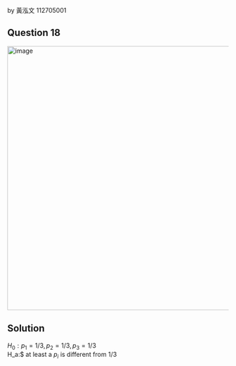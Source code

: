 by 黃泓文 112705001

## Question 18

<img width="600" alt="image" src="https://github.com/user-attachments/assets/58f39ec7-46c8-4c27-a791-70b164c4cadb"  />

## Solution

$H_0: p_1 = 1/3,p_2 = 1/3,p_3 = 1/3$  
H_a:$ at least a $p_i$ is different from $1/3$


